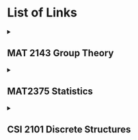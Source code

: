 # List of Links
<details>
<summary> <h2>MAT 2143 Group Theory</h2> </summary>
<h3><a href="https://mohamad-kassas.github.io/Summaries/MAT%202143%20Group%20Theory/Group%20Theory%20Midterm%20Summary.pdf" target="_blank">Midterm Summary</a></h3>  
    
<details>
<summary> <h3>Quiz Summaries </h3> </summary>
<ol>
<li> <h5><a href="https://mohamad-kassas.github.io/Summaries/MAT%202143%20Group%20Theory/Quizzes%20Summaries/Group%20Theory%20Quiz%201%20Summary.pdf" target="_blank">Quiz 1 Summary</a></h5> </li>

<li> <h5><a href="https://mohamad-kassas.github.io/Summaries/MAT%202143%20Group%20Theory/Quizzes%20Summaries/Group%20Theory%20Quiz%202%20Summary.pdf" target="_blank">Quiz 2 Summary</a></h5> </li>

<li> <h5><a href="https://mohamad-kassas.github.io/Summaries/MAT%202143%20Group%20Theory/Quizzes%20Summaries/Group%20Theory%20Quiz%203%20Summary.pdf" target="_blank">Quiz 3 Summary</a></h5> </li>

<li> <h5><a href="https://mohamad-kassas.github.io/Summaries/MAT%202143%20Group%20Theory/Quizzes%20Summaries/Group%20Theory%20Quiz%204%20Summary.pdf" target="_blank">Quiz 4 Summary</a></h5> </li>

<li> <h5><a href="https://mohamad-kassas.github.io/Summaries/MAT%202143%20Group%20Theory/Quizzes%20Summaries/Group%20Theory%20Quiz%205%20Summary.pdf" target="_blank">Quiz 5 Summary</a></h5> </li>

<li> <h5><a href="https://mohamad-kassas.github.io/Summaries/MAT%202143%20Group%20Theory/Quizzes%20Summaries/Group%20Theory%20Quiz%206%20Summary.pdf" target="_blank">Quiz 6 Summary</a></h5> </li>
</ol>
</details>
</details>

<details>
<summary> <h2>MAT2375 Statistics </h2> </summary>
<h3><a href="https://mohamad-kassas.github.io/Summaries/MAT%202375%20Statistics/Statistics%20Midterm%20Summary.pdf" target="_blank">Midterm Summary</a></h3>
<h3><a href="https://mohamad-kassas.github.io/Summaries/MAT%202375%20Statistics/Statistics%20Midterm%20Cheat%20Sheet.pdf" target="_blank">Midterm Cheat Sheet</a></h3>
</details>


<details>
<summary> <h2>CSI 2101 Discrete Structures </h2> </summary>
<h3><a href="https://mohamad-kassas.github.io/Summaries/CSI%202101%20Discrete%20Structures/Discrete%20Structures%20Midterm%20Summary.pdf" target="_blank">Midterm Summary</a></h3>  
</details>
